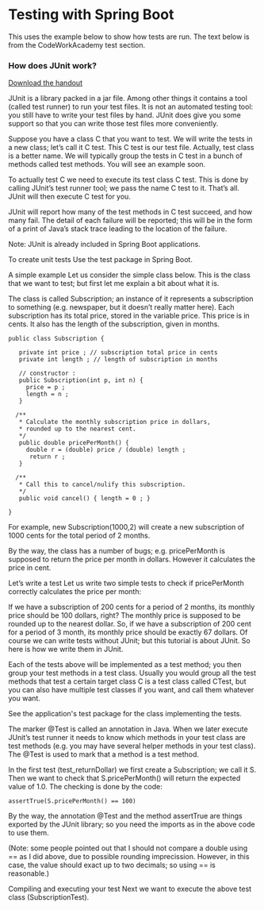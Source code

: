 # Testing with Spring Boot 

This uses the example below to show how tests are run. The text below is from the CodeWorkAcademy test section. 

### How does JUnit work?

[Download the handout](https://canvas.instructure.com/courses/1167890/files/52109336/download?wrap=1)

JUnit is a library packed in a jar file. Among other things it contains a tool (called test runner) to run your test files. It is not an automated testing tool: you still have to write your test files by hand. JUnit does give you some support so that you can write those test files more conveniently.

Suppose you have a class C that you want to test. We will write the tests in a new class; let’s call it C test. This C test is our test file. Actually, test class is a better name. We will typically group the tests in C test in a bunch of methods called test methods. You will see an example soon.

To actually test C we need to execute its test class C test. This is done by calling JUnit’s test runner tool; we pass the name C test to it. That’s all. JUnit will then execute C test for you.

JUnit will report how many of the test methods in C test succeed, and how many fail. The detail of each failure will be reported; this will be in the form of a print of Java’s stack trace leading to the location of the failure.

Note: JUnit is already included in Spring Boot applications. 


To create unit tests
Use the test package in Spring Boot. 
 

A simple example
Let us consider the simple class below. This is the class that we want to test; but first let me explain a bit about what it is.

The class is called Subscription; an instance of it represents a subscription to something (e.g. newspaper, but it doesn’t really matter here). Each subscription has its total price, stored in the variable price. This price is in cents. It also has the length of the subscription, given in months.
```
public class Subscription {

   private int price ; // subscription total price in cents
   private int length ; // length of subscription in months

   // constructor :
   public Subscription(int p, int n) {
     price = p ;
     length = n ;
   }

  /**
   * Calculate the monthly subscription price in dollars,
   * rounded up to the nearest cent.
   */
   public double pricePerMonth() {
     double r = (double) price / (double) length ;
      return r ;
   }

  /**
   * Call this to cancel/nulify this subscription.
   */
   public void cancel() { length = 0 ; }

}
```

For example, new Subscription(1000,2) will create a new subscription of 1000 cents for the total period of 2 months.

By the way, the class has a number of bugs; e.g. pricePerMonth is supposed to return the price per month in dollars. However it calculates the price in cent.

Let’s write a test
Let us write two simple tests to check if pricePerMonth correctly calculates the price per month:

If we have a subscription of 200 cents for a period of 2 months, its monthly price should be 100 dollars, right?
The monthly price is supposed to be rounded up to the nearest dollar. So, if we have a subscription of 200 cent for a period of 3 month, its monthly price should be exactly 67 dollars.
Of course we can write tests without JUnit; but this tutorial is about JUnit. So here is how we write them in JUnit.

Each of the tests above will be implemented as a test method; you then group your test methods in a test class. Usually you would group all the test methods that test a certain target class C is a test class called CTest, but you can also have multiple test classes if you want, and call them whatever you want.

See the application's test package for the class implementing the tests. 

The marker @Test is called an annotation in Java. When we later execute JUnit’s test runner it needs to know which methods in your test class are test methods (e.g. you may have several helper methods in your test class). The @Test is used to mark that a method is a test method.

In the first test (test_returnDollar) we first create a Subscription; we call it S. Then we want to check that S.pricePerMonth() will return the expected value of 1.0. The checking is done by the code:

```
assertTrue(S.pricePerMonth() == 100)
```
By the way, the annotation @Test and the method assertTrue are things exported by the JUnit library; so you need the imports as in the above code to use them.

(Note: some people pointed out that I should not compare a double using == as I did above, due to possible rounding imprecission. However, in this case, the value should exact up to two decimals; so using == is reasonable.)

Compiling and executing your test
Next we want to execute the above test class (SubscriptionTest).
